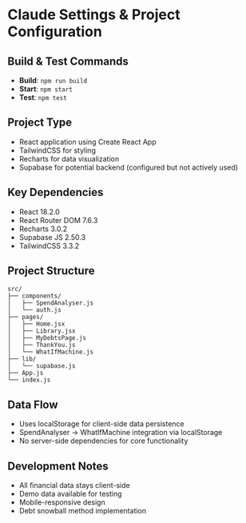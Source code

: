# Claude Settings & Project Configuration

## Build & Test Commands
- **Build**: `npm run build`
- **Start**: `npm start`
- **Test**: `npm test`

## Project Type
- React application using Create React App
- TailwindCSS for styling
- Recharts for data visualization
- Supabase for potential backend (configured but not actively used)

## Key Dependencies
- React 18.2.0
- React Router DOM 7.6.3
- Recharts 3.0.2
- Supabase JS 2.50.3
- TailwindCSS 3.3.2

## Project Structure
```
src/
├── components/
│   ├── SpendAnalyser.js
│   └── auth.js
├── pages/
│   ├── Home.jsx
│   ├── Library.jsx
│   ├── MyDebtsPage.js
│   ├── ThankYou.js
│   └── WhatIfMachine.js
├── lib/
│   └── supabase.js
├── App.js
└── index.js
```

## Data Flow
- Uses localStorage for client-side data persistence
- SpendAnalyser → WhatIfMachine integration via localStorage
- No server-side dependencies for core functionality

## Development Notes
- All financial data stays client-side
- Demo data available for testing
- Mobile-responsive design
- Debt snowball method implementation